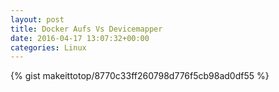 ```yaml
---
layout: post                                                                                                              
title: Docker Aufs Vs Devicemapper                                                                                                                       
date: 2016-04-17 13:07:32+00:00                                                                                                                        
categories: Linux                                                                                                                
---                                                                                                                              
```


{% gist makeittotop/8770c33ff260798d776f5cb98ad0df55 %}                                                                                                           

